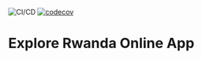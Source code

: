 ![CI/CD](https://github.com/cniyindagiriye/explore-rwanda-online-frontend/workflows/CI/CD/badge.svg)  [![codecov](https://codecov.io/gh/cniyindagiriye/explore-rwanda-online-frontend/branch/master/graph/badge.svg)](https://codecov.io/gh/cniyindagiriye/explore-rwanda-online-frontend)

# Explore Rwanda Online App
